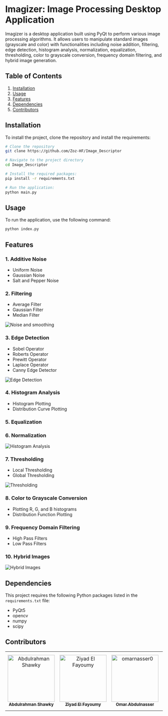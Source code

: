 # Imagizer: Image Processing Desktop Application

Imagizer is a desktop application built using PyQt to perform various image processing algorithms. It allows users to manipulate standard images (grayscale and color) with functionalities including noise addition, filtering, edge detection, histogram analysis, normalization, equalization, thresholding, color to grayscale conversion, frequency domain filtering, and hybrid image generation.

## Table of Contents
1. [Installation](#installation)
2. [Usage](#usage)
3. [Features](#features)
4. [Dependencies](#dependencies)
5. [Contributors](#contributors)

## Installation
To install the project, clone the repository and install the requirements:

```bash
# Clone the repository
git clone https://github.com/Zoz-HF/Image_Descriptor
```
```bash
# Navigate to the project directory
cd Image_Descriptor
```
```bash
# Install the required packages:
pip install -r requirements.txt
```
```bash
# Run the application:
python main.py
```

## Usage
To run the application, use the following command:

```bash
python index.py
```

## Features

### 1. Additive Noise
   - Uniform Noise
   - Gaussian Noise
   - Salt and Pepper Noise 


### 2. Filtering
   - Average Filter
   - Gaussian Filter
   - Median Filter

   ![Noise and smoothing](assets/gifs/Noise_smooth.gif)

### 3. Edge Detection
   - Sobel Operator
   - Roberts Operator
   - Prewitt Operator
   - Laplace Operator
   - Canny Edge Detector

   ![Edge Detection](assets/gifs/edges.gif)

### 4. Histogram Analysis
   - Histogram Plotting
   - Distribution Curve Plotting


### 5. Equalization

### 6. Normalization

   ![Histogram Analysis](assets/gifs/Histograms.gif)


### 7. Thresholding
   - Local Thresholding
   - Global Thresholding

   ![Thresholding](assets/gifs/Thresholding.gif)

### 8. Color to Grayscale Conversion
   - Plotting R, G, and B histograms
   - Distribution Function Plotting

### 9. Frequency Domain Filtering
   - High Pass Filters
   - Low Pass Filters

### 10. Hybrid Images

   ![Hybrid Images](assets/gifs/Hybrid_image.gif)


## Dependencies
This project requires the following Python packages listed in the `requirements.txt` file:
- PyQt5
- opencv
- numpy
- scipy 
  
## Contributors <a name = "contributors"></a>
<table>
  <tr>
    <td align="center">
    <a href="https://github.com/AbdulrahmanGhitani" target="_black">
    <img src="https://avatars.githubusercontent.com/u/114954706?v=4" width="150px;" alt="Abdulrahman Shawky"/>
    <br />
    <sub><b>Abdulrahman Shawky</b></sub></a>
    </td>
  <td align="center">
    <a href="https://github.com/Ziyad-HF" target="_black">
    <img src="https://avatars.githubusercontent.com/u/99608059?v=4" width="150px;" alt="Ziyad El Fayoumy"/>
    <br />
    <sub><b>Ziyad El Fayoumy</b></sub></a>
    </td>
<td align="center">
    <a href="https://github.com/omarnasser0" target="_black">
    <img src="https://avatars.githubusercontent.com/u/100535160?v=4" width="150px;" alt="omarnasser0"/>
    <br />
    <sub><b>Omar Abdulnasser</b></sub></a>
    </td>
    <td align="center">
    <a href="https://github.com/MohamedSayedDiab" target="_black">
    <img src="https://avatars.githubusercontent.com/u/90231744?v=4" width="150px;" alt="Mohammed Sayed Diab"/>
    <br />
    <sub><b>Mohammed Sayed Diab</b></sub></a>
    </td>
     <td align="center">
    <a href="https://github.com/RushingBlast" target="_black">
    <img src="https://avatars.githubusercontent.com/u/96780345?v=4" width="150px;" alt="Assem Hussein"/>
    <br />
    <sub><b>Assem Hussein</b></sub></a>
    </td>
      </tr>
 </table>
